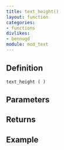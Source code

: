 ```yaml
---
title: text_height()
layout: function
categories:
- functions
divlikes:
- bennugd
module: mod_text
---
```


## Definition

    text_height ( )

## Parameters

## Returns

## Example
